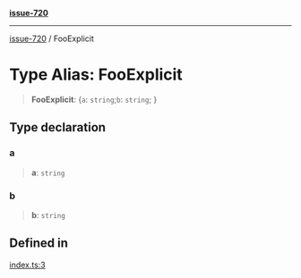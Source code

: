 [**issue-720**](../README.md)

***

[issue-720](../README.md) / FooExplicit

# Type Alias: FooExplicit

> **FooExplicit**: \{`a`: `string`;`b`: `string`; \}

## Type declaration

### a

> **a**: `string`

### b

> **b**: `string`

## Defined in

[index.ts:3](https://github.com/typedoc2md/typedoc-plugin-markdown-scratchpad/blob/fa9f3ee7e217f1f8ff35877beda19f3316c6e9ca/issues/720/src/index.ts#L3)

